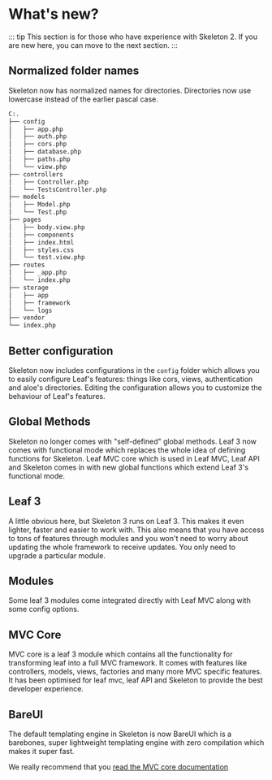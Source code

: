 # What's new?

::: tip
This section is for those who have experience with Skeleton 2. If you are new here, you can move to the next section.
:::

## Normalized folder names

Skeleton now has normalized names for directories. Directories now use lowercase instead of the earlier pascal case.

```bash
C:.
├── config
│   ├── app.php
│   ├── auth.php
│   ├── cors.php
│   ├── database.php
│   ├── paths.php
│   └── view.php
├── controllers
│   ├── Controller.php
│   └── TestsController.php
├── models
│   ├── Model.php
│   └── Test.php
├── pages
│   ├── body.view.php
│   ├── components
│   ├── index.html
│   ├── styles.css
│   └── test.view.php
├── routes
│   ├── _app.php
│   └── index.php
├── storage
│   ├── app
│   ├── framework
│   └── logs
├── vendor
└── index.php
```

## Better configuration

Skeleton now includes configurations in the `config` folder which allows you to easily configure Leaf's features: things like cors, views, authentication and aloe's directories. Editing the configuration allows you to customize the behaviour of Leaf's features.

## Global Methods

Skeleton no longer comes with "self-defined" global methods. Leaf 3 now comes with functional mode which replaces the whole idea of defining functions for Skeleton. Leaf MVC core which is used in Leaf MVC, Leaf API and Skeleton comes in with new global functions which extend Leaf 3's functional mode.

## Leaf 3

A little obvious here, but Skeleton 3 runs on Leaf 3. This makes it even lighter, faster and easier to work with. This also means that you have access to tons of features through modules and you won't need to worry about updating the whole framework to receive updates. You only need to upgrade a particular module.

## Modules

Some leaf 3 modules come integrated directly with Leaf MVC along with some config options.

## MVC Core

MVC core is a leaf 3 module which contains all the functionality for transforming leaf into a full MVC framework. It comes with features like controllers, models, views, factories and many more MVC specific features. It has been optimised for leaf mvc, leaf API and Skeleton to provide the best developer experience.

## BareUI

The default templating engine in Skeleton is now BareUI which is a barebones, super lightweight templating engine with zero compilation which makes it super fast.

We really recommend that you [read the MVC core documentation](https://www.leafphp.dev/modules/mvc-core/)

